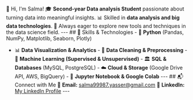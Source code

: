 👋 Hi, I'm Salma! 🎓 **Second-year Data analysis Student** passionate about turning data into meaningful insights. 📊 Skilled in **data analysis and big data technologies**. 🚀 Always eager to explore new tools and techniques in the data science field. --- ## 🔧 Skills & Technologies - 🐍 **Python** (Pandas, NumPy, Matplotlib, Seaborn, Plotly) 
- 📊 **Data Visualization & Analytics** - 🧹 **Data Cleaning & Preprocessing** - 🤖 **Machine Learning (Supervised & Unsupervised)** - 🏛 **SQL & Databases** (MySQL, PostgreSQL) - ☁️ **Cloud & Storage** (Google Drive API, AWS, BigQuery) - 📝 **Jupyter Notebook & Google Colab** --- ## 📬 Connect with Me 📩 **Email:** [salma99987.yasser@gmail.com](mailto:salma99987.yasser@gmail.com) 🔗 **LinkedIn:** [My LinkedIn Profile](https://www.linkedin.com/in/salma-yasser-11a28b2a3/) ---
